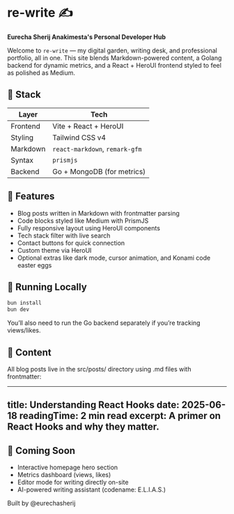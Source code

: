 # re-write ✍️

**Eurecha Sherij Anakimesta's Personal Developer Hub**

Welcome to `re-write` — my digital garden, writing desk, and professional portfolio, all in one. This site blends Markdown-powered content, a Golang backend for dynamic metrics, and a React + HeroUI frontend styled to feel as polished as Medium.

## 🧱 Stack

| Layer     | Tech                          |
|-----------|-------------------------------|
| Frontend  | Vite + React + HeroUI         |
| Styling   | Tailwind CSS v4               |
| Markdown  | `react-markdown`, `remark-gfm`|
| Syntax    | `prismjs`                     |
| Backend   | Go + MongoDB (for metrics)    |

## 🧠 Features

- Blog posts written in Markdown with frontmatter parsing
- Code blocks styled like Medium with PrismJS
- Fully responsive layout using HeroUI components
- Tech stack filter with live search
- Contact buttons for quick connection
- Custom theme via HeroUI
- Optional extras like dark mode, cursor animation, and Konami code easter eggs

## 🚀 Running Locally

```bash
bun install
bun dev
```

You’ll also need to run the Go backend separately if you’re tracking views/likes.

## 📁 Content

All blog posts live in the src/posts/ directory using .md files with frontmatter:

---
title: Understanding React Hooks
date: 2025-06-18
readingTime: 2 min read
excerpt: A primer on React Hooks and why they matter.
---

## 🔮 Coming Soon
 - Interactive homepage hero section
 - Metrics dashboard (views, likes)
 - Editor mode for writing directly on-site
 - AI-powered writing assistant (codename: E.L.I.A.S.)

Built by @eurechasherij